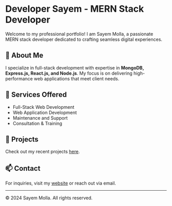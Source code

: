 # Developer Sayem - MERN Stack Developer

Welcome to my professional portfolio! I am Sayem Molla, a passionate MERN stack developer dedicated to crafting seamless digital experiences. 

## 🚀 About Me
I specialize in full-stack development with expertise in **MongoDB, Express.js, React.js, and Node.js**. My focus is on delivering high-performance web applications that meet client needs.

## 💼 Services Offered
- Full-Stack Web Development
- Web Application Development
- Maintenance and Support
- Consultation & Training

## 🌟 Projects
Check out my recent projects [here](https://developersayem.vercel.app/projects).

## 📫 Contact
For inquiries, visit my [website](https://developersayem.vercel.app/) or reach out via email.

---

© 2024 Sayem Molla. All rights reserved.
